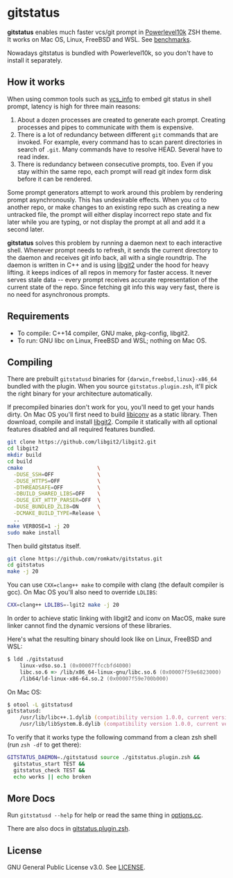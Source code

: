 # gitstatus
**gitstatus** enables much faster vcs/git prompt in
[Powerlevel10k](https://github.com/romkatv/powerlevel10k) ZSH theme. It works on Mac OS, Linux, FreeBSD and WSL. See [benchmarks](https://github.com/romkatv/powerlevel10k#how-fast-is-it).

Nowadays gitstatus is bundled with Powerlevel10k, so you don't have to install it separately.

## How it works

When using common tools such as [vcs_info](http://zsh.sourceforge.net/Doc/Release/User-Contributions.html#vcs_005finfo-Quickstart) to embed git status in shell prompt, latency is high for three main reasons:

  1. About a dozen processes are created to generate each prompt. Creating processes and pipes to communicate with them is expensive.
  2. There is a lot of redundancy between different `git` commands that are invoked. For example, every command has to scan parent directories in search of `.git`. Many commands have to resolve HEAD. Several have to read index.
  3. There is redundancy between consecutive prompts, too. Even if you stay within the same repo, each prompt will read git index form disk before it can be rendered.

Some prompt generators attempt to work around this problem by rendering prompt asynchronously. This has undesirable effects. When you `cd` to another repo, or make changes to an existing repo such as creating a new untracked file, the prompt will either display incorrect repo state and fix later while you are typing, or not display the prompt at all and add it a second later.

**gitstatus** solves this problem by running a daemon next to each interactive shell. Whenever prompt needs to refresh, it sends the current directory to the daemon and receives git info back, all with a single roundtrip. The daemon is written in C++ and is using [libgit2](https://libgit2.org/) under the hood for heavy lifting. it keeps indices of all repos in memory for faster access. It never serves stale data -- every prompt receives accurate representation of the current state of the repo. Since fetching git info this way very fast, there is no need for asynchronous prompts.

## Requirements

*  To compile: C++14 compiler, GNU make, pkg-config, libgit2.
*  To run: GNU libc on Linux, FreeBSD and WSL; nothing on Mac OS.

## Compiling

There are prebuilt `gitstatusd` binaries for `{darwin,freebsd,linux}-x86_64` bundled with the plugin. When you source `gitstatus.plugin.zsh`, it'll pick the right binary for your architecture automatically.

If precompiled binaries don't work for you, you'll need to get your hands dirty. On Mac OS you'll first need to build [libiconv](https://www.gnu.org/software/libiconv/) as a static library. Then download, compile and install [libgit2](https://github.com/libgit2/libgit2). Compile it statically with all optional features disabled and all required features bundled.


```zsh
git clone https://github.com/libgit2/libgit2.git
cd libgit2
mkdir build
cd build
cmake                        \
  -DUSE_SSH=OFF              \
  -DUSE_HTTPS=OFF            \
  -DTHREADSAFE=OFF           \
  -DBUILD_SHARED_LIBS=OFF    \
  -DUSE_EXT_HTTP_PARSER=OFF  \
  -DUSE_BUNDLED_ZLIB=ON      \
  -DCMAKE_BUILD_TYPE=Release \
  ..
make VERBOSE=1 -j 20
sudo make install
```

Then build gitstatus itself.

```zsh
git clone https://github.com/romkatv/gitstatus.git
cd gitstatus
make -j 20
```

You can use `CXX=clang++ make` to compile with clang (the default compiler is gcc). On Mac OS you'll also need to override `LDLIBS`:

```zsh
CXX=clang++ LDLIBS=-lgit2 make -j 20
```

In order to achieve static linking with libgit2 and iconv on MacOS, make sure linker cannot find the dynamic versions of these libraries.

Here's what the resulting binary should look like on Linux, FreeBSD and WSL:

```zsh
$ ldd ./gitstatusd
	linux-vdso.so.1 (0x00007ffccbfd4000)
	libc.so.6 => /lib/x86_64-linux-gnu/libc.so.6 (0x00007f59e6823000)
	/lib64/ld-linux-x86-64.so.2 (0x00007f59e700b000)
```

On Mac OS:

```zsh
$ otool -L gitstatusd
gitstatusd:
	/usr/lib/libc++.1.dylib (compatibility version 1.0.0, current version 400.9.4)
	/usr/lib/libSystem.B.dylib (compatibility version 1.0.0, current version 1252.200.5)
```

To verify that it works type the following command from a clean zsh shell (run `zsh -df` to get there):

```zsh
GITSTATUS_DAEMON=./gitstatusd source ./gitstatus.plugin.zsh &&
  gitstatus_start TEST &&
  gitstatus_check TEST &&
  echo works || echo broken
```

## More Docs

Run `gitstatusd --help` for help or read the same thing in [options.cc](https://github.com/romkatv/gitstatus/blob/master/src/options.cc).

There are also docs in [gitstatus.plugin.zsh](https://github.com/romkatv/gitstatus/blob/master/gitstatus.plugin.zsh).

## License

GNU General Public License v3.0. See [LICENSE](https://github.com/romkatv/gitstatus/blob/master/LICENSE).
